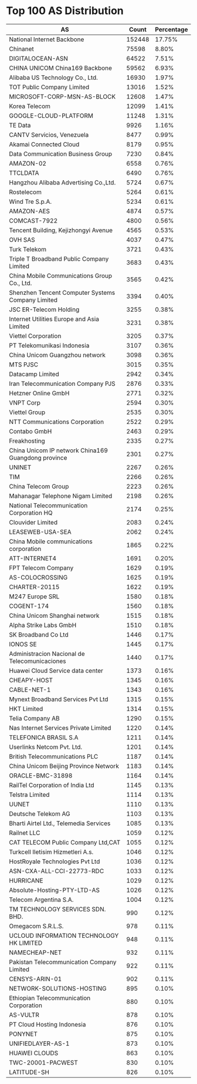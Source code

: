 # Top 100 AS Distribution
| AS | Count | Percentage |
|----|----|----|
| National Internet Backbone | 152448 | 17.75% |
| Chinanet | 75598 | 8.80% |
| DIGITALOCEAN-ASN | 64522 | 7.51% |
| CHINA UNICOM China169 Backbone | 59562 | 6.93% |
| Alibaba US Technology Co., Ltd. | 16930 | 1.97% |
| TOT Public Company Limited | 13016 | 1.52% |
| MICROSOFT-CORP-MSN-AS-BLOCK | 12608 | 1.47% |
| Korea Telecom | 12099 | 1.41% |
| GOOGLE-CLOUD-PLATFORM | 11248 | 1.31% |
| TE Data | 9926 | 1.16% |
| CANTV Servicios, Venezuela | 8477 | 0.99% |
| Akamai Connected Cloud | 8179 | 0.95% |
| Data Communication Business Group | 7230 | 0.84% |
| AMAZON-02 | 6558 | 0.76% |
| TTCLDATA | 6490 | 0.76% |
| Hangzhou Alibaba Advertising Co.,Ltd. | 5724 | 0.67% |
| Rostelecom | 5264 | 0.61% |
| Wind Tre S.p.A. | 5234 | 0.61% |
| AMAZON-AES | 4874 | 0.57% |
| COMCAST-7922 | 4800 | 0.56% |
| Tencent Building, Kejizhongyi Avenue | 4565 | 0.53% |
| OVH SAS | 4037 | 0.47% |
| Turk Telekom | 3721 | 0.43% |
| Triple T Broadband Public Company Limited | 3683 | 0.43% |
| China Mobile Communications Group Co., Ltd. | 3565 | 0.42% |
| Shenzhen Tencent Computer Systems Company Limited | 3394 | 0.40% |
| JSC ER-Telecom Holding | 3255 | 0.38% |
| Internet Utilities Europe and Asia Limited | 3231 | 0.38% |
| Viettel Corporation | 3205 | 0.37% |
| PT Telekomunikasi Indonesia | 3107 | 0.36% |
| China Unicom Guangzhou network | 3098 | 0.36% |
| MTS PJSC | 3015 | 0.35% |
| Datacamp Limited | 2942 | 0.34% |
| Iran Telecommunication Company PJS | 2876 | 0.33% |
| Hetzner Online GmbH | 2771 | 0.32% |
| VNPT Corp | 2594 | 0.30% |
| Viettel Group | 2535 | 0.30% |
| NTT Communications Corporation | 2522 | 0.29% |
| Contabo GmbH | 2463 | 0.29% |
| Freakhosting | 2335 | 0.27% |
| China Unicom IP network China169 Guangdong province | 2301 | 0.27% |
| UNINET | 2267 | 0.26% |
| TIM | 2266 | 0.26% |
| China Telecom Group | 2223 | 0.26% |
| Mahanagar Telephone Nigam Limited | 2198 | 0.26% |
| National Telecommunication Corporation HQ | 2174 | 0.25% |
| Clouvider Limited | 2083 | 0.24% |
| LEASEWEB-USA-SEA | 2062 | 0.24% |
| China Mobile communications corporation | 1865 | 0.22% |
| ATT-INTERNET4 | 1691 | 0.20% |
| FPT Telecom Company | 1629 | 0.19% |
| AS-COLOCROSSING | 1625 | 0.19% |
| CHARTER-20115 | 1622 | 0.19% |
| M247 Europe SRL | 1580 | 0.18% |
| COGENT-174 | 1560 | 0.18% |
| China Unicom Shanghai network | 1515 | 0.18% |
| Alpha Strike Labs GmbH | 1510 | 0.18% |
| SK Broadband Co Ltd | 1446 | 0.17% |
| IONOS SE | 1445 | 0.17% |
| Administracion Nacional de Telecomunicaciones | 1440 | 0.17% |
| Huawei Cloud Service data center | 1373 | 0.16% |
| CHEAPY-HOST | 1345 | 0.16% |
| CABLE-NET-1 | 1343 | 0.16% |
| Mynext Broadband Services Pvt Ltd | 1315 | 0.15% |
| HKT Limited | 1314 | 0.15% |
| Telia Company AB | 1290 | 0.15% |
| Nas Internet Services Private Limited | 1220 | 0.14% |
| TELEFONICA BRASIL S.A | 1211 | 0.14% |
| Userlinks Netcom Pvt. Ltd. | 1201 | 0.14% |
| British Telecommunications PLC | 1187 | 0.14% |
| China Unicom Beijing Province Network | 1183 | 0.14% |
| ORACLE-BMC-31898 | 1164 | 0.14% |
| RailTel Corporation of India Ltd | 1145 | 0.13% |
| Telstra Limited | 1114 | 0.13% |
| UUNET | 1110 | 0.13% |
| Deutsche Telekom AG | 1103 | 0.13% |
| Bharti Airtel Ltd., Telemedia Services | 1085 | 0.13% |
| Railnet LLC | 1059 | 0.12% |
| CAT TELECOM Public Company Ltd,CAT | 1055 | 0.12% |
| Turkcell Iletisim Hizmetleri A.s. | 1046 | 0.12% |
| HostRoyale Technologies Pvt Ltd | 1036 | 0.12% |
| ASN-CXA-ALL-CCI-22773-RDC | 1033 | 0.12% |
| HURRICANE | 1029 | 0.12% |
| Absolute-Hosting-PTY-LTD-AS | 1026 | 0.12% |
| Telecom Argentina S.A. | 1004 | 0.12% |
| TM TECHNOLOGY SERVICES SDN. BHD. | 990 | 0.12% |
| Omegacom S.R.L.S. | 978 | 0.11% |
| UCLOUD INFORMATION TECHNOLOGY HK LIMITED | 948 | 0.11% |
| NAMECHEAP-NET | 932 | 0.11% |
| Pakistan Telecommunication Company Limited | 922 | 0.11% |
| CENSYS-ARIN-01 | 902 | 0.11% |
| NETWORK-SOLUTIONS-HOSTING | 895 | 0.10% |
| Ethiopian Telecommunication Corporation | 880 | 0.10% |
| AS-VULTR | 878 | 0.10% |
| PT Cloud Hosting Indonesia | 876 | 0.10% |
| PONYNET | 875 | 0.10% |
| UNIFIEDLAYER-AS-1 | 873 | 0.10% |
| HUAWEI CLOUDS | 863 | 0.10% |
| TWC-20001-PACWEST | 830 | 0.10% |
| LATITUDE-SH | 826 | 0.10% |
